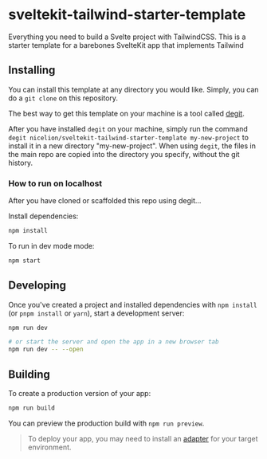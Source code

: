 # sveltekit-tailwind-starter-template

Everything you need to build a Svelte project with TailwindCSS. This is a starter template for a barebones SvelteKit app that implements Tailwind

## Installing

You can install this template at any directory you would like. Simply, you can do a `git clone` on this repository.

The best way to get this template on your machine is a tool called [degit](https://github.com/Rich-Harris/degit). 

After you have installed `degit` on your machine, simply run the command `degit nicelion/sveltekit-tailwind-starter-template my-new-project` to install it in a new directory "my-new-project". When using `degit`, the files in the main repo are copied into the directory you specify, without the git history.

### How to run on localhost
After you have cloned or scaffolded this repo using degit...

Install dependencies:

```sh
npm install
```

To run in dev mode mode:

```sh
npm start
```

## Developing

Once you've created a project and installed dependencies with `npm install` (or `pnpm install` or `yarn`), start a development server:

```bash
npm run dev

# or start the server and open the app in a new browser tab
npm run dev -- --open
```

## Building

To create a production version of your app:

```bash
npm run build
```

You can preview the production build with `npm run preview`.

> To deploy your app, you may need to install an [adapter](https://kit.svelte.dev/docs/adapters) for your target environment.

